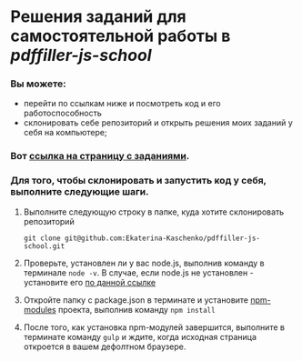 # Решения заданий для самостоятельной работы в *pdffiller-js-school*

### Вы можете:
- перейти по ссылкам ниже и посмотреть код и его работоспособность
- склонировать себе репозиторий и открыть решения моих заданий у себя на компьютере;

### Вот [ссылка на страницу с заданиями](https://ekaterina-kaschenko.github.io/pdffiller-js-school/).

### Для того, чтобы склонировать и запустить код у себя, выполните следующие шаги.
1. Выполните следующую строку в папке, куда хотите склонировать репозиторий 

    ```
    git clone git@github.com:Ekaterina-Kaschenko/pdffiller-js-school.git
    ```

2. Проверьте, установлен ли у вас node.js, выполнив команду в терминале ``node -v``. В случае, если node.js не установлен - установите его [по данной ссылке](https://nodejs.org/en/)

3. Откройте папку с package.json в терминате и установите [npm-modules](https://www.npmjs.com/) проекта, выполнив команду ``npm install``

4. После того, как установка npm-модулей завершится, выполните в терминате команду ``gulp`` и ждите, когда исходная страница откроется в вашем дефолтном браузере.
